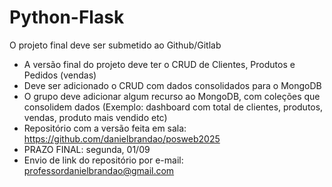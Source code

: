 # Python-Flask
 O projeto final deve ser submetido ao Github/Gitlab 
- A versão final do projeto deve ter o CRUD de Clientes, Produtos e Pedidos (vendas)
- Deve ser adicionado o CRUD com dados consolidados para o MongoDB 
- O grupo deve adicionar algum recurso ao MongoDB, com coleções que consolidem dados (Exemplo: dashboard com total de clientes, produtos, vendas, produto mais vendido etc)
- Repositório com a versão feita em sala: https://github.com/danielbrandao/posweb2025
- PRAZO FINAL: segunda, 01/09
- Envio de link do repositório por e-mail: professordanielbrandao@gmail.com 
